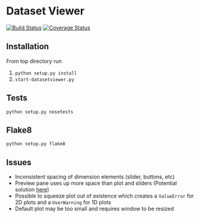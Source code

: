 # Dataset Viewer
[![Build Status](https://travis-ci.org/DMSC-Instrument-Data/dataset_viewer.svg?branch=master)](https://travis-ci.org/DMSC-Instrument-Data/dataset_viewer)
[![Coverage Status](https://coveralls.io/repos/github/DMSC-Instrument-Data/dataset_viewer/badge.svg?branch=master)](https://coveralls.io/github/DMSC-Instrument-Data/dataset_viewer?branch=master)

## Installation

From top directory run
1. `python setup.py install`
2. `start-datasetviewer.py`

## Tests

`python setup.py nosetests`

## Flake8

`python setup.py flake8`

## Issues

* Inconsistent spacing of dimension elements (slider, buttons, etc) 
* Preview pane uses up more space than plot and sliders (Potential solution [here](https://stackoverflow.com/questions/6337589/qlistwidget-adjust-size-to-content))
* Possible to squeeze plot out of existence which creates a `ValueError` for 2D plots and a `UserWarning` for 1D plots
* Default plot may be too small and requires window to be resized
